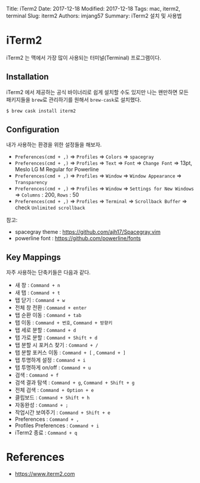 Title: iTerm2
Date: 2017-12-18
Modified: 2017-12-18
Tags: mac, iterm2, terminal
Slug: iterm2
Authors: imjang57
Summary: iTerm2 설치 및 사용법

# iTerm2

iTerm2 는 맥에서 가장 많이 사용되는 터미널(Terminal) 프로그램이다.

## Installation

iTerm2 에서 제공하는 공식 바이너리로 쉽게 설치할 수도 있지만 나는 왠만하면 모든 패키지들을 `brew`로 관리하기를 원해서 `brew-cask`로 설치했다.

```bash
$ brew cask install iterm2
```

## Configuration

내가 사용하는 환경을 위한 설정들을 해보자.

- `Preferences(cmd + ,)` => `Profiles` => `Colors` => `spacegray`
- `Preferences(cmd + ,)` => `Profiles` => `Text` => `Font` => `Change Font` => 13pt, Meslo LG M Regular for Powerline
- `Preferences(cmd + ,)` => `Profiles` => `Window` => `Window Appearance` => `Transparency`
- `Preferences(cmd + ,)` => `Profiles` => `Window` => `Settings for New Windows` => `Columns` : 200, `Rows` : 50
- `Preferences(cmd + ,)` => `Profiles` => `Terminal` => `Scrollback Buffer` => check `Unlimited scrollback`

참고:

- spacegray theme : https://github.com/ajh17/Spacegray.vim
- powerline font : https://github.com/powerline/fonts

## Key Mappings

자주 사용하는 단축키들은 다음과 같다.

- 새 창 : `Command + n`
- 새 탭 : `Command + t`
- 탭 닫기 : `Command + w`
- 전체 창 전환 : `Command + enter`
- 탭 순환 이동 : `Command + tab`
- 탭 이동 : `Command + 번호`, `Command + 방향키`
- 탭 세로 분할 : `Command + d`
- 탭 가로 분할 : `Command + Shift + d`
- 탭 분할 시 포커스 찾기 : `Command + /`
- 탭 분할 포커스 이동 : `Command + [` , `Command + ]`
- 탭 투명하게 설정 : `Command + i`
- 탭 투명하게 on/off : `Command + u`
- 검색 : `Command + f`
- 검색 결과 탐색 : `Command + g`, `Command + Shift + g`
- 전체 검색 : `Command + Option + e`
- 클립보드 : `Command + Shift + h`
- 자동완성 : `Command + ;`
- 작업시간 보여주기 : `Command + Shift + e`
- Preferences : `Command + ,`
- Profiles Preferences : `Command + i`
- iTerm2 종료 : `Command + q`

# References

- https://www.iterm2.com
